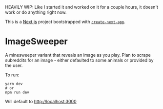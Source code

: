 HEAVILY WIP: Like I started it and worked on it for a couple hours, it doesn't work or do anything right now.

This is a [Next.js](https://nextjs.org/) project bootstrapped with [`create-next-app`](https://github.com/vercel/next.js/tree/canary/packages/create-next-app).

# ImageSweeper

A minesweeper variant that reveals an image as you play. Plan to scrape subreddits for an image - either defaulted to some animals or provided by the user.

To run:
```
yarn dev
# or
npm run dev
```
Will default to [http://localhost:3000](http://localhost:3000)
